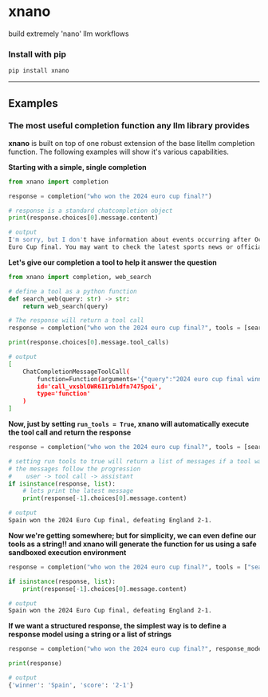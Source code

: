 # xnano
build extremely 'nano' llm workflows

### Install with pip
```bash
pip install xnano
```

---

## Examples

### The most useful completion function any llm library provides

__xnano__ is built on top of one robust extension of the base litellm completion function. The following examples will show it's various capabilities.

**Starting with a simple, single completion**

```python
from xnano import completion

response = completion("who won the 2024 euro cup final?")

# response is a standard chatcompletion object
print(response.choices[0].message.content)
```

```bash
# output
I'm sorry, but I don't have information about events occurring after October 2023, including the results of the 2024 
Euro Cup final. You may want to check the latest sports news or official UEFA sources for that information
```

**Let's give our completion a tool to help it answer the question**

```python
from xnano import completion, web_search

# define a tool as a python function
def search_web(query: str) -> str:
    return web_search(query)

# The response will return a tool call
response = completion("who won the 2024 euro cup final?", tools = [search_web])

print(response.choices[0].message.tool_calls)
```

```bash
# output
[
    ChatCompletionMessageToolCall(
        function=Function(arguments='{"query":"2024 euro cup final winner"}', name='search_web'),
        id='call_vxsblOWR6I1rb1dfn7475poi',
        type='function'
    )
]
```

**Now, just by setting `run_tools = True`, __xnano__ will automatically execute the tool call and return the response**

```python
response = completion("who won the 2024 euro cup final?", tools = [search_web], run_tools = True)

# setting run tools to true will return a list of messages if a tool was executed
# the messages follow the progression
#    user -> tool call -> assistant
if isinstance(response, list):
    # lets print the latest message
    print(response[-1].choices[0].message.content)
```

```bash
# output
Spain won the 2024 Euro Cup final, defeating England 2-1.
```

**Now we're getting somewhere; but for simplicity, we can even define our tools as a **string!!** and __xnano__ will generate the function for us using a safe **sandboxed** execution environment**

```python
response = completion("who won the 2024 euro cup final?", tools = ["search_web"], run_tools = True)

if isinstance(response, list):
    print(response[-1].choices[0].message.content)
```

```bash
# output
Spain won the 2024 Euro Cup final, defeating England 2-1.
```

**If we want a structured response, the simplest way is to define a response model using a string or a list of strings**

```python
response = completion("who won the 2024 euro cup final?", response_model = ["winner", "score"])

print(response)
```

```bash
# output
{'winner': 'Spain', 'score': '2-1'}
```